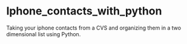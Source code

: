 Iphone_contacts_with_python
===========================

Taking your iphone contacts from a CVS and organizing them in a two dimensional list using Python.
